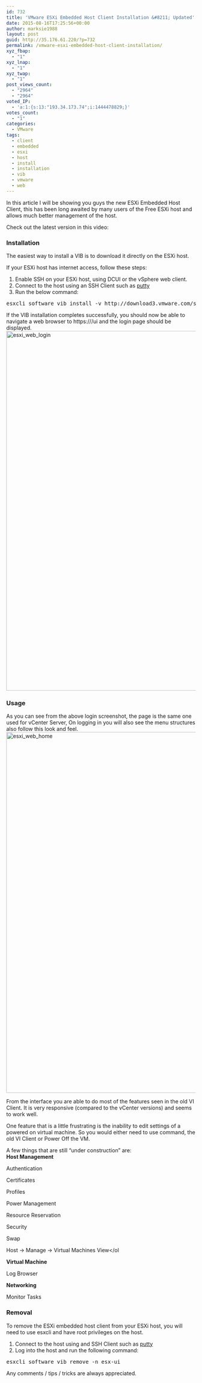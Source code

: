 ```yaml
---
id: 732
title: 'VMware ESXi Embedded Host Client Installation &#8211; Updated'
date: 2015-08-16T17:25:56+00:00
author: marksie1988
layout: post
guid: http://35.176.61.220/?p=732
permalink: /vmware-esxi-embedded-host-client-installation/
xyz_fbap:
  - "1"
xyz_lnap:
  - "1"
xyz_twap:
  - "1"
post_views_count:
  - "2964"
  - "2964"
voted_IP:
  - 'a:1:{s:13:"193.34.173.74";i:1444478829;}'
votes_count:
  - "1"
categories:
  - VMware
tags:
  - client
  - embedded
  - esxi
  - host
  - install
  - installation
  - vib
  - vmware
  - web
---
```

In this article I will be showing you guys the new ESXi Embedded Host Client, this has been long awaited by many users of the Free ESXi host and allows much better management of the host.  
<!--more-->

Check out the latest version in this video: 



### Installation

The easiest way to install a VIB is to download it directly on the ESXi host.

If your ESXi host has internet access, follow these steps:  
1. Enable SSH on your ESXi host, using DCUI or the vSphere web client.  
2. Connect to the host using an SSH Client such as <a href="http://www.chiark.greenend.org.uk/~sgtatham/putty/" target="_blank">putty</a>  
3. Run the below command: 

<pre class="lang:default decode:true " >esxcli software vib install -v http://download3.vmware.com/software/vmw-tools/esxui/esxui-2976804.vib</pre>

If the VIB installation completes successfully, you should now be able to navigate a web browser to https://<esxip>/ui and the login page should be displayed.  
[<img loading="lazy" src="http://35.176.61.220/wp-content/uploads/2015/08/esxi_web_login.png" alt="esxi_web_login" width="1920" height="955" class="aligncenter size-full wp-image-733" />](http://35.176.61.220/wp-content/uploads/2015/08/esxi_web_login.png)

### Usage

As you can see from the above login screenshot, the page is the same one used for vCenter Server, On logging in you will also see the menu structures also follow this look and feel.  
[<img loading="lazy" src="http://35.176.61.220/wp-content/uploads/2015/08/esxi_web_home.png" alt="esxi_web_home" width="1918" height="958" class="aligncenter size-full wp-image-734" />](http://35.176.61.220/wp-content/uploads/2015/08/esxi_web_home.png)

From the interface you are able to do most of the features seen in the old VI Client. It is very responsive (compared to the vCenter versions) and seems to work well. 

One feature that is a little frustrating is the inability to edit settings of a powered on virtual machine. So you would either need to use command, the old VI Client or Power Off the VM. 

A few things that are still &#8220;under construction&#8221; are:  
**Host Management**

Authentication

Certificates

Profiles

Power Management

Resource Reservation

Security

Swap

Host -> Manage -> Virtual Machines View</ol </ul> 

**Virtual Machine**

Log Browser

**Networking**

Monitor Tasks

### Removal

To remove the ESXi embedded host client from your ESXi host, you will need to use esxcli and have root privileges on the host.  
1. Connect to the host using and SSH Client such as <a href="http://www.chiark.greenend.org.uk/~sgtatham/putty/" target="_blank">putty</a>  
2. Log into the host and run the following command:

<pre class="lang:default decode:true " >esxcli software vib remove -n esx-ui</pre>

Any comments / tips / tricks are always appreciated.